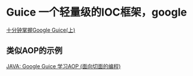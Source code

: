 # Guice 一个轻量级的IOC框架，google

[十分钟掌握Google Guice(上)](https://blog.csdn.net/xxxlxy2008/article/details/89736544)

## 类似AOP的示例
[JAVA: Google Guice 学习AOP (面向切面的编程)](https://justcode.ikeepstudying.com/2017/05/java-google-guice-%E5%AD%A6%E4%B9%A0aop-%E9%9D%A2%E5%90%91%E5%88%87%E9%9D%A2%E7%9A%84%E7%BC%96%E7%A8%8B/)
